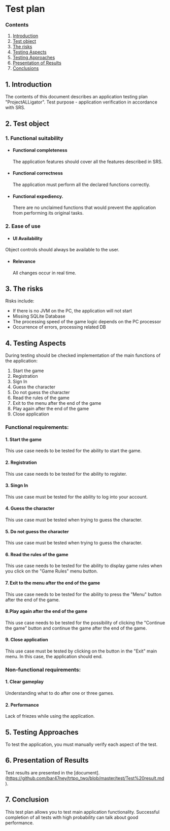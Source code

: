 # Test plan
 ### Contents
  1. [Introduction](#1)
  2. [Test object](#2)
  3. [The risks](#3)
  4. [Testing Aspects](#4)<br>
  5. [Testing Approaches](#5)
  6. [Presentation of Results](#6)
  7. [Сonclusions](#7)
  <a name="1"></a>
 ## 1. Introduction
The contents of this document describes an application testing plan "ProjectALLigator". Test purpose - application verification in accordance with SRS.
<a name="2"></a>
 ## 2. Test object
### 1. Functional suitability
-   #### Functional completeness
    The application features should cover all the features described in SRS.
-   #### Functional correctness
    The application must perform all the declared functions correctly.
-   #### Functional expediency.
    There are no unclaimed functions that would prevent the application from performing its original tasks.
### 2. Ease of use
-   #### UI Availability
   Object controls should always be available to the user.
-   #### Relevance
    All changes occur in real time.
<a name="3"></a>
## 3. The risks
Risks include:
- If there is no JVM on the PC, the application will not start
- Missing SQLite Database
- The processing speed of the game logic depends on the PC processor
- Occurrence of errors, processing related DB
<a name="4"></a>
 ## 4. Testing Aspects
During testing should be checked implementation of the main functions of the application:  
1. Start the game
2. Registration
3. Sign In
4. Guess the character
5. Do not guess the character
6. Read the rules of the game
7. Exit to the menu after the end of the game 
8. Play again after the end of the game
9. Close application

### Functional requirements:
#### 1. Start the game
This use case needs to be tested for the ability to start the game.

#### 2. Registration
This use case needs to be tested for the ability to register.

#### 3. Singn In
This use case must be tested for the ability to log into your account.

#### 4. Guess the character
This use case must be tested when trying to guess the character.

#### 5. Do not guess the character
This use case must be tested when trying to guess the character.

#### 6. Read the rules of the game
This use case needs to be tested for the ability to display game rules when you click on the "Game Rules" menu button.

#### 7. Exit to the menu after the end of the game
This use case needs to be tested for the ability to press the "Menu" button after the end of the game.

#### 8.Play again after the end of the game
This use case needs to be tested for the possibility of clicking the "Continue the game" button and continue the game after the end of the game.

#### 9. Close application
This use case must be tested by clicking on the button in the "Exit" main menu. In this case, the application should end.

### Non-functional requirements:
#### 1. Clear gameplay
Understanding what to do after one or three games.

#### 2. Performance
Lack of friezes while using the application.

<a name="5"></a>
## 5. Testing Approaches
To test the application, you must manually verify each aspect of the test.

<a name="6"></a>
## 6. Presentation of Results
Test results are presented in the [document].(https://github.com/bar47ney/trtpo_two/blob/master/test/Test%20result.md).

<a name="7"></a>
## 7. Conclusion
This test plan allows you to test main application functionality. Successful completion of all tests with high probability can talk about good performance.
    

